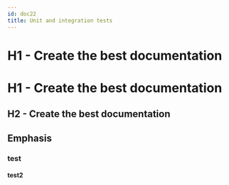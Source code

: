 ```yaml
---
id: doc22
title: Unit and integration tests
---
```


# H1 - Create the best documentation

# H1 - Create the best documentation

## H2 - Create the best documentation

## Emphasis

### test

#### test2

